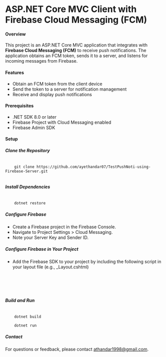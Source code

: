 <h1> ASP.NET Core MVC Client with Firebase Cloud Messaging (FCM) </h1>

<h4> Overview </h4>
<p> This project is an ASP.NET Core MVC application that integrates with <strong>Firebase Cloud Messaging (FCM)</strong> to receive push notifications. 
  The application obtains an FCM token, sends it to a server, and listens for incoming messages from Firebase.
</p>

<h4> Features </h4>
<ul>
  <li>Obtain an FCM token from the client device</li>
  <li>Send the token to a server for notification management</li>
  <li>Receive and display push notifications</li>
</ul>

<h4> Prerequisites </h4>
<ul>
  <li>.NET SDK 8.0 or later</li>
  <li>Firebase Project with Cloud Messaging enabled</li>
  <li>Firebase Admin SDK</li>
</ul>

<h4> Setup </h4>
<h5>Clone the Repository</h5> <p></p>
<div class="codehilite">
<pre><code> 
    git clone https://github.com/ayethandar07/TestPushNoti-using-Firebase-Server.git <br>
</code></pre>
</div>

<h5>Install Dependencies</h5>
<p></p>
<div class="codehilite">
<pre><code> 
    dotnet restore
</code></pre>
</div>

<h5>Configure Firebase</h5>
<ul>
  <li>Create a Firebase project in the Firebase Console.</li>
  <li>Navigate to Project Settings > Cloud Messaging.</li>
  <li>Note your Server Key and Sender ID.</li>  
</ul>

<h5> Configure Firebase in Your Project</h5>
<ul>
  <li> Add the Firebase SDK to your project by including the following script in your layout file (e.g., _Layout.cshtml) </li>
</ul>
<div class="codehilite">
<pre><code> 
    <script src="https://www.gstatic.com/firebasejs/9.6.0/firebase-app.js"></script> <br>
    <script src="https://www.gstatic.com/firebasejs/9.6.0/firebase-messaging.js"></script>
</code></pre>
</div>

<h5> Build and Run </h5>
<div class="codehilite">
<pre><code> 
    dotnet build <br>
    dotnet run
</code></pre>
</div>

<h5> Contact </h5>
<p>For questions or feedback, please contact <a href="mailto:athandar1998@gmail.com">athandar1998@gmail.com</a>.</p>
